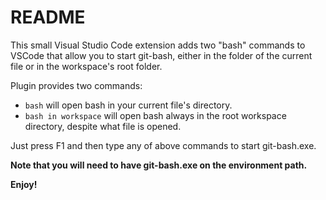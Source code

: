 # README

This small Visual Studio Code extension adds two "bash" commands to VSCode that allow you to start git-bash, either in the folder of the current file or in the workspace's root folder.

Plugin provides two commands:

* `bash` will open bash in your current file's directory.
* `bash in workspace` will open bash always in the root workspace directory, despite what file is opened.

Just press F1 and then type any of above commands to start git-bash.exe.

**Note that you will need to have git-bash.exe on the environment path.**

**Enjoy!**
